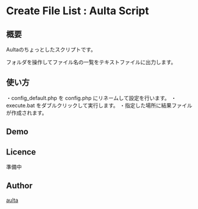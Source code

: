 Create File List : Aulta Script
====

## 概要
Aultaのちょっとしたスクリプトです。

フォルダを操作してファイル名の一覧をテキストファイルに出力します。

## 使い方

・config_default.php を config.php にリネームして設定を行います。
・execute.bat をダブルクリックして実行します。
・指定した場所に結果ファイルが作成されます。

## Demo



## Licence

準備中


## Author

[aulta](https://github.com/aulta)

